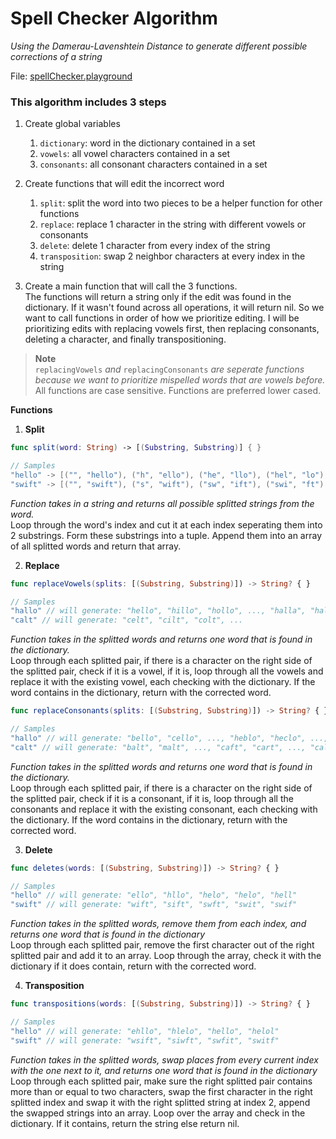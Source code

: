 # Spell Checker Algorithm
*Using the Damerau-Lavenshtein Distance to generate different possible corrections of a string*

File: [spellChecker.playground](https://github.com/RinniSwift/tech-interviews/blob/master/SpellChecker/SpellChecker.playground/Contents.swift)

### This algorithm includes 3 steps
1. Create global variables
	1. `dictionary`: word in the dictionary contained in a set
	2. `vowels`: all vowel characters contained in a set
	3. `consonants`: all consonant characters contained in a set

2. Create functions that will edit the incorrect word
	1. `split`: split the word into two pieces to be a helper function for other functions
	2. `replace`: replace 1 character in the string with different vowels or consonants
	3. `delete`: delete 1 character from every index of the string
	4. `transposition`: swap 2 neighbor characters at every index in the string

3. Create a main function that will call the 3 functions. \
The functions will return a string only if the edit was found in the dictionary. If it wasn't found across all operations, it will return nil. So we want to call functions in order of how we prioritize editing. I will be prioritizing edits with replacing vowels first, then replacing consonants, deleting a character, and finally transpositioning.

> **Note**\
> `replacingVowels` *and* `replacingConsonants` *are seperate functions because we want to prioritize mispelled words that are vowels before.*\
> All functions are case sensitive. Functions are preferred lower cased.



**Functions**


1. **Split**

```swift
func split(word: String) -> [(Substring, Substring)] { }
```

```swift
// Samples
"hello" -> [("", "hello"), ("h", "ello"), ("he", "llo"), ("hel", "lo"), ("hell", "o")]
"swift" -> [("", "swift"), ("s", "wift"), ("sw", "ift"), ("swi", "ft"), ("swif", "t")]
```

*Function takes in a string and returns all possible splitted strings from the word.*\
Loop through the word's index and cut it at each index seperating them into 2 substrings. Form these substrings into a tuple. Append them into an array of all splitted words and return that array.


2. **Replace**

```swift
func replaceVowels(splits: [(Substring, Substring)]) -> String? { }
```

```swift
// Samples
"hallo" // will generate: "hello", "hillo", "hollo", ..., "halla", "halle", "halli"
"calt" // will generate: "celt", "cilt", "colt", ...
```

*Function takes in the splitted words and returns one word that is found in the dictionary.*\
Loop through each splitted pair, if there is a character on the right side of the splitted pair, check if it is a vowel, if it is, loop through all the vowels and replace it with the existing vowel, each checking with the dictionary. If the word contains in the dictionary, return with the corrected word.


```swift
func replaceConsonants(splits: [(Substring, Substring)]) -> String? { }
```

```swift
// Samples
"hallo" // will generate: "bello", "cello", ..., "heblo", "heclo", ..., "helbo", "helco", ...
"calt" // will generate: "balt", "malt", ..., "caft", "cart", ..., "calb", "calf", ...
```

*Function takes in the splitted words and returns one word that is found in the dictionary.*\
Loop through each splitted pair, if there is a character on the right side of the splitted pair, check if it is a consonant, if it is, loop through all the consonants and replace it with the existing consonant, each checking with the dictionary. If the word contains in the dictionary, return with the corrected word.



3. **Delete**

```swift
func deletes(words: [(Substring, Substring)]) -> String? { }
```

```swift
// Samples
"hello" // will generate: "ello", "hllo", "helo", "helo", "hell"
"swift" // will generate: "wift", "sift", "swft", "swit", "swif"
```

*Function takes in the splitted words, remove them from each index, and returns one word that is found in the dictionary*\
Loop through each splitted pair, remove the first character out of the right splitted pair and add it to an array. Loop through the array, check it with the dictionary if it does contain, return with the corrected word.



4. **Transposition**

```swift
func transpositions(words: [(Substring, Substring)]) -> String? { }
```

```swift
// Samples
"hello" // will generate: "ehllo", "hlelo", "hello", "helol"
"swift" // will generate: "wsift", "siwft", "swfit", "switf"
```

*Function takes in the splitted words, swap places from every current index with the one next to it, and returns one word that is found in the dictionary*\
Loop through each splitted pair, make sure the right splitted pair contains more than or equal to two characters, swap the first character in the right splitted index and swap it with the right splitted string at index 2, append the swapped strings into an array. Loop over the array and check in the dictionary. If it contains, return the string else return nil.